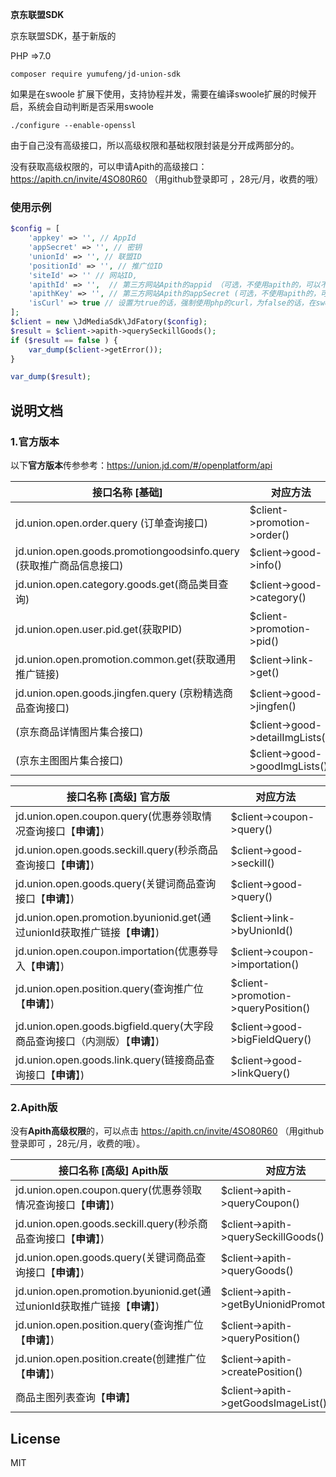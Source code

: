 **京东联盟SDK**

京东联盟SDK，基于新版的

PHP =>7.0

`composer require yumufeng/jd-union-sdk`

如果是在swoole 扩展下使用，支持协程并发，需要在编译swoole扩展的时候开启，系统会自动判断是否采用swoole

```./configure --enable-openssl```

由于自己没有高级接口，所以高级权限和基础权限封装是分开成两部分的。

没有获取高级权限的，可以申请Apith的高级接口：https://apith.cn/invite/4SO80R60 （用github登录即可 ，28元/月，收费的哦）

### 使用示例

```php
$config = [
    'appkey' => '', // AppId
    'appSecret' => '', // 密钥
    'unionId' => '', // 联盟ID
    'positionId' => '', // 推广位ID
    'siteId' => '' // 网站ID,
    'apithId' => '',  // 第三方网站Apith的appid （可选，不使用apith的，可以不用填写）
    'apithKey' => '', // 第三方网站Apith的appSecret (可选，不使用apith的，可以不用填写)
    'isCurl' => true // 设置为true的话，强制使用php的curl，为false的话，在swoole cli环境下自动启用 http协程客户端
];
$client = new \JdMediaSdk\JdFatory($config);
$result = $client->apith->querySeckillGoods();
if ($result == false ) {
    var_dump($client->getError());
}

var_dump($result);

```


## 说明文档


### 1.官方版本

以下**官方版本**传参参考：https://union.jd.com/#/openplatform/api

| 接口名称 [**基础**]   | 对应方法  |
| --------   | ---- |
| jd.union.open.order.query (订单查询接口)     | \$client->promotion->order() |
| jd.union.open.goods.promotiongoodsinfo.query (获取推广商品信息接口)     | \$client->good->info() |
| jd.union.open.category.goods.get(商品类目查询)     | \$client->good->category() |
| jd.union.open.user.pid.get(获取PID)     | \$client->promotion->pid() |
| jd.union.open.promotion.common.get(获取通用推广链接)     | \$client->link->get() |
| jd.union.open.goods.jingfen.query (京粉精选商品查询接口)     | \$client->good->jingfen() |
| (京东商品详情图片集合接口)     | \$client->good->detailImgLists() |
| (京东主图图片集合接口)     | \$client->good->goodImgLists() |

| 接口名称 [**高级**] **官方版**   | 对应方法  |
| --------   | ---- |
|jd.union.open.coupon.query(优惠券领取情况查询接口【**申请**】)   | \$client->coupon->query()   |
|jd.union.open.goods.seckill.query(秒杀商品查询接口【**申请**】)   | \$client->good->seckill()   |
|jd.union.open.goods.query(关键词商品查询接口【**申请**】)   | \$client->good->query()   |
|jd.union.open.promotion.byunionid.get(通过unionId获取推广链接【**申请**】)   | \$client->link->byUnionId()   |
|jd.union.open.coupon.importation(优惠券导入【**申请**】)   | \$client->coupon->importation()   |
|jd.union.open.position.query(查询推广位【**申请**】)   | \$client->promotion->queryPosition()   |
|jd.union.open.goods.bigfield.query(大字段商品查询接口（内测版）【**申请**】)   | \$client->good->bigFieldQuery()   |
|jd.union.open.goods.link.query(链接商品查询接口【**申请**】)   | \$client->good->linkQuery()   |




### 2.Apith版


没有**Apith高级权限**的，可以点击 https://apith.cn/invite/4SO80R60 （用github登录即可 ，28元/月，收费的哦）。

| 接口名称 [**高级**]  **Apith版** | 对应方法  |
| --------   | ---- |
|jd.union.open.coupon.query(优惠券领取情况查询接口【**申请**】)   | \$client->apith->queryCoupon()   |
|jd.union.open.goods.seckill.query(秒杀商品查询接口【**申请**】)   | \$client->apith->querySeckillGoods()   |
|jd.union.open.goods.query(关键词商品查询接口【**申请**】)   | \$client->apith->queryGoods()   |
|jd.union.open.promotion.byunionid.get(通过unionId获取推广链接【**申请**】)   | \$client->apith->getByUnionidPromotion()   |
|jd.union.open.position.query(查询推广位【**申请**】)   | \$client->apith->queryPosition()   |
|jd.union.open.position.create(创建推广位【**申请**】)   | \$client->apith->createPosition()   |
|商品主图列表查询【**申请**】   | \$client->apith->getGoodsImageList()   |



## License

MIT



